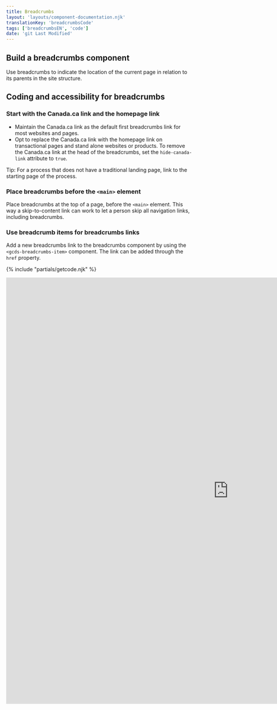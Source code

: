 ```yaml
---
title: Breadcrumbs
layout: 'layouts/component-documentation.njk'
translationKey: 'breadcrumbsCode'
tags: ['breadcrumbsEN', 'code']
date: 'git Last Modified'
---
```


## Build a breadcrumbs component

Use breadcrumbs to indicate the location of the current page in relation to its parents in the site structure.

## Coding and accessibility for breadcrumbs

### Start with the Canada.ca link and the homepage link

- Maintain the Canada.ca link as the default first breadcrumbs link for most websites and pages.
- Opt to replace the Canada.ca link with the homepage link on transactional pages and stand alone websites or products. To remove the Canada.ca link at the head of the breadcrumbs, set the `hide-canada-link` attribute to `true`.

Tip: For a process that does not have a traditional landing page, link to the starting page of the process.

### Place breadcrumbs before the `<main>` element

Place breadcrumbs at the top of a page, before the `<main>` element. This way a skip-to-content link can work to let a person skip all navigation links, including breadcrumbs.

### Use breadcrumb items for breadcrumbs links

Add a new breadcrumbs link to the breadcrumbs component by using the `<gcds-breadcrumbs-item>` component. The link can be added through the `href` property.

{% include "partials/getcode.njk" %}

<iframe
  title="Overview of gcds-breadcrumbs properties and events."
  src="https://cds-snc.github.io/gcds-components/iframe.html?viewMode=docs&demo=true&id=components-breadcrumbs--events-properties&lang=en&externalLinks=true"
  width="1200"
  height="1150"
  style="display: block; margin: 0 auto;"
  frameBorder="0"
  allow="clipboard-write"
></iframe>
